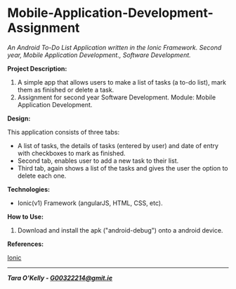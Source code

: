 # Mobile-Application-Development-Assignment
*An Android To-Do List Application written in the Ionic Framework. Second year, Mobile Application Development., Software Development.*

**Project Description:** 

1. A simple app that allows users to make a list of tasks (a to-do list), mark them as finished or delete a task.
2. Assignment for second year Software Development. Module: Mobile Application Development.

**Design:**
 
This application consists of three tabs:

* A list of tasks, the details of tasks (entered by user) and date of entry with checkboxes to mark as finished.
* Second tab, enables user to add a new task to their list.
* Third tab, again shows a list of the tasks and gives the user the option to delete each one.

**Technologies:**

* Ionic(v1) Framework (angularJS, HTML, CSS, etc).

**How to Use:**

1. Download and install the apk ("android-debug") onto a android device.

**References:** 

[Ionic](http://ionicframework.com/docs/v1/)

-----

__*Tara O'Kelly - G00322214@gmit.ie*__
